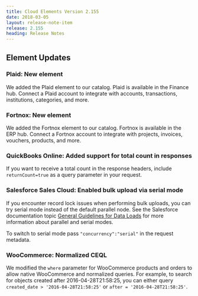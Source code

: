 ```yaml
---
title: Cloud Elements Version 2.155
date: 2018-03-05
layout: release-note-item
release: 2.155
heading: Release Notes
---
```

## Element Updates

### Plaid: New element

We added the Plaid element to our catalog. Plaid is available in the Finance hub. Connect a Plaid account to integrate with accounts, transactions, institutions, categories, and more.

### Fortnox: New element

We added the Fortnox element to our catalog. Fortnox is available in the ERP hub. Connect a Fortnox account to integrate with projects, invoices, vouchers, products, and more.

### QuickBooks Online: Added support for total count in responses

If you want to receive a total count in the response headers, include `returnCount=true` as a query parameter in your request.

### Salesforce Sales Cloud: Enabled bulk upload via serial mode

If you encounter record lock issues when performing bulk uploads, you can try serial mode instead of the default parallel node. See the Salesforce documentation topic [General Guidelines for Data Loads](https://developer.salesforce.com/docs/atlas.en-us.api_asynch.meta/api_asynch/asynch_api_planning_guidelines.htm) for more information about parallel and serial modes.

To switch to serial mode pass `"concurrency":"serial"` in the request metadata.

### WooCommerce: Normalized CEQL

We modified the `where` parameter for WooCommerce products and orders to allow native WooCommerce and normalized queries. For example, to search for objects created after 2016-04-28T21:58:25, you can either query `created_date > '2016-04-28T21:58:25'` or `after = '2016-04-28T21:58:25'`.
